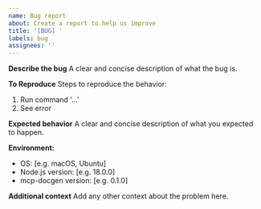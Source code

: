 ```yaml
---
name: Bug report
about: Create a report to help us improve
title: '[BUG] '
labels: bug
assignees: ''
---
```


**Describe the bug**
A clear and concise description of what the bug is.

**To Reproduce**
Steps to reproduce the behavior:
1. Run command '...'
2. See error

**Expected behavior**
A clear and concise description of what you expected to happen.

**Environment:**
 - OS: [e.g. macOS, Ubuntu]
 - Node.js version: [e.g. 18.0.0]
 - mcp-docgen version: [e.g. 0.1.0]

**Additional context**
Add any other context about the problem here.